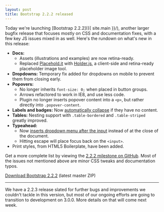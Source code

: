 ```yaml
---
layout: post
title: Bootstrap 2.2.2 released
---
```


Today we're launching [Bootstrap 2.2.2]({{ site.main }}/), another larger bugfix release that focuses mostly on CSS and documentation fixes, with a few key JS issues mixed in as well. Here's the rundown on what's new in this release:

- **Docs:**
  - Assets (illustrations and examples) are now retina-ready.
  - Replaced [Placehold.it](https://placeholder.com/) with [Holder.js](http://holderjs.com/), a client-side and retina-ready placeholder image tool.
- **Dropdowns:** Temporary fix added for dropdowns on mobile to prevent them from closing early.
- **Popovers:**
  - No longer inherits `font-size: 0;` when placed in button groups.
  - Arrows refactored to work in IE8, and use less code.
  - Plugin no longer inserts popover content into a `<p>`, but rather directly into `.popover-content`.
- **Labels and badges:** Now [automatically collapse](https://github.com/twbs/bootstrap/commit/ead5dbeba5cd7acfa560bfb353f5e7c4f4a19256) if they have no content.
- **Tables:** Nesting support with `.table-bordered` and `.table-striped` greatly improved.
- **Typeahead:**
  - Now [inserts dropdown menu after the input](https://github.com/twbs/bootstrap/commit/1747caf19d59cad7fdc90ae56a00e0e2849f95f4) instead of at the close of the document.
  - Hitting escape will place focus back on the `<input>`.
- Print styles, from HTML5 Boilerplate, have been added.

Get a more complete list by viewing the [2.2.2 milestone on GitHub](https://github.com/twbs/bootstrap/issues?milestone=17&q=is%3Aclosed). Most of the issues not mentioned above are minor CSS tweaks and documentation typos.

<a class="btn-link" href="https://github.com/twbs/bootstrap/archive/v2.2.2.zip">Download Bootstrap 2.2.2</a> <span class="muted">(latest master ZIP)</span>

-----

We have a 2.2.3 release slated for further bugs and improvements we couldn't tackle in this version, but most of our ongoing efforts are going to transition to development on 3.0.0. More details on that will come next week.
